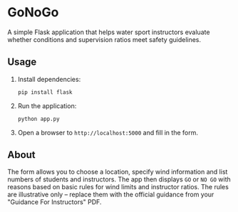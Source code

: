 # GoNoGo

A simple Flask application that helps water sport instructors evaluate whether conditions and supervision ratios meet safety guidelines.

## Usage
1. Install dependencies:
   ```bash
   pip install flask
   ```
2. Run the application:
   ```bash
   python app.py
   ```
3. Open a browser to `http://localhost:5000` and fill in the form.

## About
The form allows you to choose a location, specify wind information and list numbers of students and instructors. The app then displays `GO` or `NO GO` with reasons based on basic rules for wind limits and instructor ratios. The rules are illustrative only – replace them with the official guidance from your "Guidance For Instructors" PDF.
